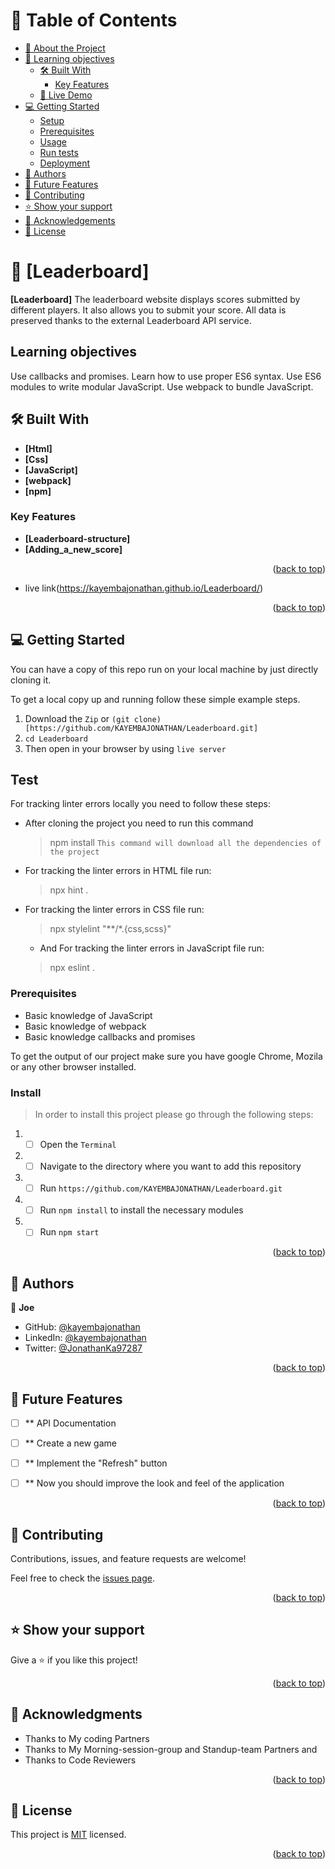  <a name="readme-top"></a>
# 📗 Table of Contents

- [📖 About the Project](#about-project)
- [📖 Learning objectives](#objectives)
  - [🛠 Built With](#built-with)
    - [Key Features](#key-features)
  - [🚀 Live Demo](#live-demo)
- [💻 Getting Started](#getting-started)
  - [Setup](#setup)
  - [Prerequisites](#prerequisites)
  - [Usage](#usage)
  - [Run tests](#run-tests)
  - [Deployment](#triangular_flag_on_post-deployment)
- [👥 Authors](#authors)
- [🔭 Future Features](#future-features)
- [🤝 Contributing](#contributing)
- [⭐️ Show your support](#support)
- [🙏 Acknowledgements](#acknowledgements)
- [📝 License](#license)

<!-- PROJECT DESCRIPTION -->

# 📖 [Leaderboard] <a name="about-project"></a>

**[Leaderboard]** The leaderboard website displays scores 
submitted by different players. 
It also allows you to submit your score. All data is 
preserved thanks to the external Leaderboard API service.


## Learning objectives <a name="objectives"></a>

Use callbacks and promises.
Learn how to use proper ES6 syntax.
Use ES6 modules to write modular JavaScript.
Use webpack to bundle JavaScript.

## 🛠 Built With <a name="built-with"></a>
- **[Html]**
- **[Css]**
- **[JavaScript]**
- **[webpack]**
- **[npm]**
  
<!-- Features -->

### Key Features <a name="key-features"></a>

- **[Leaderboard-structure]**
- **[Adding_a_new_score]**



<p align="right">(<a href="#readme-top">back to top</a>)</p>

<!-- LIVE DEMO -->

- live link(https://kayembajonathan.github.io/Leaderboard/)


<p align="right">(<a href="#readme-top">back to top</a>)</p>

<!-- GETTING STARTED -->

## 💻 Getting Started <a name="getting-started"></a>

You can have a copy of this repo run on your local machine by just directly cloning it.

To get a local copy up and running follow these simple example steps.
1. Download the `Zip` or `(git clone)[https://github.com/KAYEMBAJONATHAN/Leaderboard.git]`
2. `cd Leaderboard`
3. Then open in your browser by using `live server`

## Test

For tracking linter errors locally you need to follow these steps:

- After cloning the project you need to run this command
  > npm install
   `This command will download all the dependencies of the project`

- For tracking the linter errors in HTML file run:
  > npx hint .

- For tracking the linter errors in CSS file run:
  > npx stylelint "**/*.{css,scss}"

  - And For tracking the linter errors in JavaScript file run:
  > npx eslint .

### Prerequisites

- Basic knowledge of JavaScript
- Basic knowledge of webpack
- Basic knowledge callbacks and promises

To get the output of our project make sure you have google Chrome, Mozila or any other browser installed.

### Install 

> In order to install this project please go through the following steps:

1. - [ ] Open the `Terminal`
2. - [ ] Navigate to the directory where you want to add this repository
3. - [ ] Run `https://github.com/KAYEMBAJONATHAN/Leaderboard.git`
4. - [ ] Run `npm install` to install the necessary modules
5. - [ ] Run `npm start`

<p align="right">(<a href="#readme-top">back to top</a>)</p>

<!-- AUTHORS -->

## 👥 Authors <a name="authors"></a>


👤 **Joe**


- GitHub: [@kayembajonathan](https://github.com/KAYEMBAJONATHAN)
- LinkedIn: [@kayembajonathan](https://www.linkedin.com/in/jonathan-kayemba-b56247236/)
- Twitter: [@JonathanKa97287](@JonathanKa97287)


<p align="right">(<a href="#readme-top">back to top</a>)</p>

<!-- FUTURE FEATURES -->

## 🔭 Future Features <a name="future-features"></a>


- [ ] ** API Documentation
- [ ] ** Create a new game
- [ ] ** Implement the "Refresh" button
- [ ] ** Now you should improve the look and feel of the application


<p align="right">(<a href="#readme-top">back to top</a>)</p>

<!-- CONTRIBUTING -->

## 🤝 Contributing <a name="contributing"></a>

Contributions, issues, and feature requests are welcome!

Feel free to check the [issues page](https://github.com/KAYEMBAJONATHAN/Leaderboard.git/issues).

<p align="right">(<a href="#readme-top">back to top</a>)</p>

<!-- SUPPORT -->

## ⭐️ Show your support <a name="support"></a>

Give a ⭐️ if you like this project!

<p align="right">(<a href="#readme-top">back to top</a>)</p>

<!-- ACKNOWLEDGEMENTS -->

## 🙏 Acknowledgments <a name="acknowledgements"></a>

- Thanks to My coding Partners 
- Thanks to My Morning-session-group and Standup-team Partners and
- Thanks to Code Reviewers


<p align="right">(<a href="#readme-top">back to top</a>)</p>


<!-- LICENSE -->

## 📝 License <a name="license"></a>

This project is [MIT](./MIT.md) licensed.

<p align="right">(<a href="#readme-top">back to top</a>)</p>
